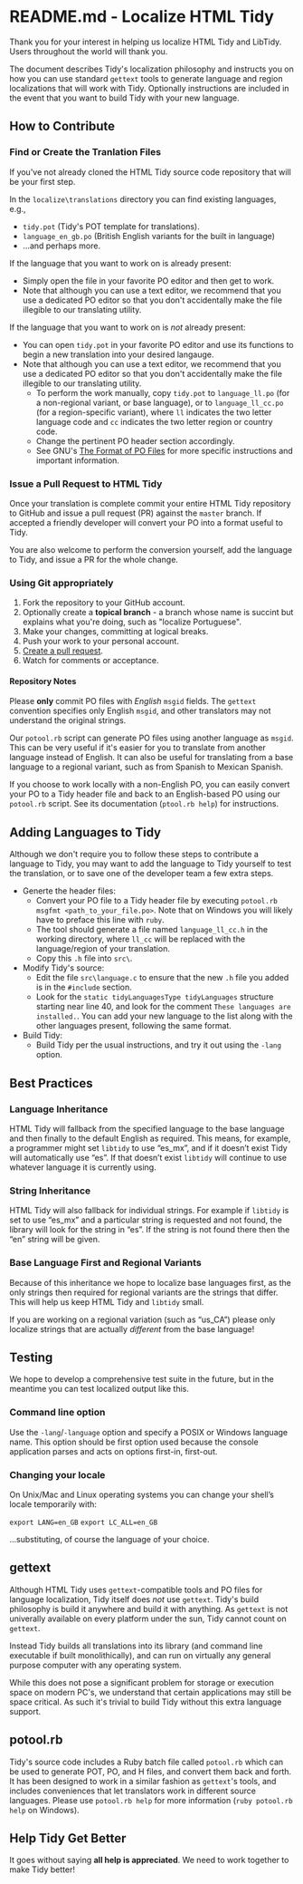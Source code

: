 # README.md - Localize HTML Tidy

Thank you for your interest in helping us localize HTML Tidy and LibTidy. Users
throughout the world will thank you.

The document describes Tidy's localization philosophy and instructs you on how
you can use standard `gettext` tools to generate language and region
localizations that will work with Tidy. Optionally instructions are included in
the event that you want to build Tidy with your new language.

## How to Contribute

### Find or Create the Tranlation Files
If you've not already cloned the HTML Tidy source code repository that will be
your first step.

In the `localize\translations` directory you can find existing languages, e.g.,

  - `tidy.pot` (Tidy's POT template for translations).
  - `language_en_gb.po` (British English variants for the built in language)
  - …and perhaps more.

If the language that you want to work on is already present:

  - Simply open the file in your favorite PO editor and then get to work.
  - Note that although you can use a text editor, we recommend that you use a
    dedicated PO editor so that you don't accidentally make the file illegible
    to our translating utility.
    
If the language that you want to work on is _not_ already present:

  - You can open `tidy.pot` in your favorite PO editor and use its functions
    to begin a new translation into your desired langauge.
  - Note that although you can use a text editor, we recommend that you use a
    dedicated PO editor so that you don't accidentally make the file illegible
    to our translating utility.
    - To perform the work manually, copy `tidy.pot` to `language_ll.po` (for
      a non-regional variant, or base language), or to `language_ll_cc.po`
      (for a region-specific variant), where `ll` indicates the two letter
      language code and `cc` indicates the two letter region or country code.
    - Change the pertinent PO header section accordingly.
    - See GNU's [The Format of PO Files](https://www.gnu.org/software/gettext/manual/html_node/PO-Files.html)
      for more specific instructions and important information.

### Issue a Pull Request to HTML Tidy

Once your translation is complete commit your entire HTML Tidy repository to
GitHub and issue a pull request (PR) against the `master` branch. If accepted a
friendly developer will convert your PO into a format useful to Tidy.

You are also welcome to perform the conversion yourself, add the language to
Tidy, and issue a PR for the whole change.


### Using Git appropriately

 1. Fork the repository to your GitHub account.
 2. Optionally create a **topical branch** - a branch whose name is succint but
    explains what you're doing, such as "localize Portuguese".
 3. Make your changes, committing at logical breaks.
 4. Push your work to your personal account.
 5. [Create a pull request](https://help.github.com/articles/using-pull-requests).
 6. Watch for comments or acceptance.


#### Repository Notes

Please **only** commit PO files with _English_ `msgid` fields. The `gettext`
convention specifies only English `msgid`, and other translators may not
understand the original strings.

Our `potool.rb` script can generate PO files using another language as `msgid`.
This can be very useful if it's easier for you to translate from another
language instead of English. It can also be useful for translating from a
base language to a regional variant, such as from Spanish to Mexican Spanish.

If you choose to work locally with a non-English PO, you can easily convert
your PO to a Tidy header file and back to an English-based PO using our
`potool.rb` script. See its documentation (`ptool.rb help`) for instructions.


## Adding Languages to Tidy

Although we don't require you to follow these steps to contribute a language
to Tidy, you may want to add the language to Tidy yourself to test the
translation, or to save one of the developer team a few extra steps.

  - Generte the header files:
    - Convert your PO file to a Tidy header file by executing
      `potool.rb msgfmt <path_to_your_file.po>`. Note that on Windows you will
      likely have to preface this line with `ruby`.
    - The tool should generate a file named `language_ll_cc.h` in the working
      directory, where `ll_cc` will be replaced with the language/region of your
      translation.
    - Copy this `.h` file into `src\`.
  - Modify Tidy's source:
    - Edit the file `src\language.c` to ensure that the new `.h` file you added
      is in the `#include` section.
    - Look for the `static tidyLanguagesType tidyLanguages` structure starting
      near line 40, and look for the comment `These languages are installed.`.
      You can add your new language to the list along with the other languages
      present, following the same format.
  - Build Tidy:
    - Build Tidy per the usual instructions, and try it out using the `-lang`
      option.
    

## Best Practices

### Language Inheritance

HTML Tidy will fallback from the specified language to the base language and
then finally to the default English as required. This means, for example, a
programmer might set `libtidy` to use “es_mx”, and if it doesn’t exist Tidy
will automatically use “es”. If that doesn’t exist `libtidy` will continue to
use whatever language it is currently using.


### String Inheritance

HTML Tidy will also fallback for individual strings. For example if `libtidy`
is set to use “es_mx” and a particular string is requested and not found, the
library will look for the string in “es”. If the string is not found there then
the “en” string will be given.


### Base Language First and Regional Variants

Because of this inheritance we hope to localize base languages first, as the
only strings then required for regional variants are the strings that differ.
This will help us keep HTML Tidy and `libtidy` small.

If you are working on a regional variation (such as “us_CA”) please only
localize strings that are actually _different_ from the base language!


## Testing

We hope to develop a comprehensive test suite in the future, but in the meantime
you can test localized output like this.

### Command line option

Use the `-lang`/`-language` option and specify a POSIX or Windows language name.
This option should be first option used because the console application parses
and acts on options first-in, first-out.

### Changing your locale

On Unix/Mac and Linux operating systems you can change your shell’s locale
temporarily with:

`export LANG=en_GB`
`export LC_ALL=en_GB`

…substituting, of course the language of your choice.


## gettext

Although HTML Tidy uses `gettext`-compatible tools and PO files for language
localization, Tidy itself does _not_ use `gettext`. Tidy's build philosophy is
build it anywhere and build it with anything. As `gettext` is not univerally
available on every platform under the sun, Tidy cannot count on `gettext`.

Instead Tidy builds all translations into its library (and command line
executable if built monolithically), and can run on virtually any general
purpose computer with any operating system.

While this does not pose a significant problem for storage or execution space
on modern PC's, we understand that certain applications may still be space
critical. As such it's trivial to build Tidy without this extra language
support.


## potool.rb

Tidy's source code includes a Ruby batch file called `potool.rb` which can be
used to generate POT, PO, and H files, and convert them back and forth. It has
been designed to work in a similar fashion as `gettext`'s tools, and includes
conveniences that let translators work in different source languages. Please
use `potool.rb help` for more information (`ruby potool.rb help` on Windows).


## Help Tidy Get Better

It goes without saying **all help is appreciated**. We need to work together to
make Tidy better!
